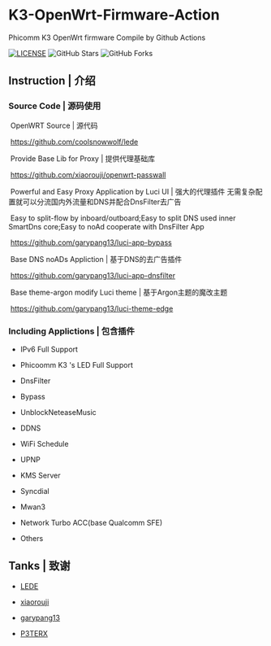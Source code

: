 # K3-OpenWrt-Firmware-Action
Phicomm K3 OpenWrt firmware Compile by Github Actions

[![LICENSE](https://img.shields.io/badge/license-apache--2.0-green.svg?style=flat-square&label=LICENSE)](https://github.com/yangxu52/K3-OpenWrt-Firmware-Action/blob/main/LICENSE)
![GitHub Stars](https://img.shields.io/github/stars/yangxu52/K3-OpenWrt-Firmware-Action.svg?style=flat-square&label=Stars&logo=github)
![GitHub Forks](https://img.shields.io/github/forks/yangxu52/K3-OpenWrt-Firmware-Action.svg?style=flat-square&label=Forks&logo=github)

## Instruction | 介绍

### Source Code | 源码使用

​	OpenWRT Source | 源代码

​	https://github.com/coolsnowwolf/lede

​	Provide Base Lib for Proxy | 提供代理基础库

​	https://github.com/xiaorouji/openwrt-passwall 

​	Powerful and Easy Proxy Application by Luci UI  | 强大的代理插件 无需复杂配置就可以分流国内外流量和DNS并配合DnsFilter去广告

​	Easy to split-flow by inboard/outboard;Easy to split DNS used inner SmartDns core;Easy to noAd cooperate with DnsFilter App

​	https://github.com/garypang13/luci-app-bypass 

​	Base DNS noADs Appliction | 基于DNS的去广告插件

​	https://github.com/garypang13/luci-app-dnsfilter 

​	Base theme-argon modify Luci theme | 基于Argon主题的魔改主题

​	https://github.com/garypang13/luci-theme-edge

### Including Applictions | 包含插件

- IPv6 Full Support

- Phicoomm K3 's LED Full Support

- DnsFilter

- Bypass

- UnblockNeteaseMusic

- DDNS

- WiFi Schedule

- UPNP

- KMS Server

- Syncdial

- Mwan3

- Network Turbo ACC(base Qualcomm SFE)

- Others

## Tanks | 致谢

- [LEDE](https://github.com/coolsnowwolf)
- [xiaorouji](https://github.com/xiaorouji)
- [garypang13](https://github.com/garypang13)

- [P3TERX](https://github.com/P3TERX)
